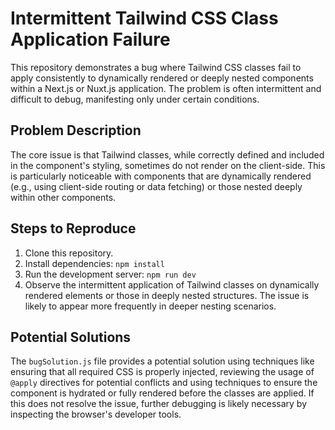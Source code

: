 # Intermittent Tailwind CSS Class Application Failure

This repository demonstrates a bug where Tailwind CSS classes fail to apply consistently to dynamically rendered or deeply nested components within a Next.js or Nuxt.js application. The problem is often intermittent and difficult to debug, manifesting only under certain conditions.

## Problem Description

The core issue is that Tailwind classes, while correctly defined and included in the component's styling, sometimes do not render on the client-side. This is particularly noticeable with components that are dynamically rendered (e.g., using client-side routing or data fetching) or those nested deeply within other components.

## Steps to Reproduce

1. Clone this repository.
2. Install dependencies: `npm install`
3. Run the development server: `npm run dev`
4. Observe the intermittent application of Tailwind classes on dynamically rendered elements or those in deeply nested structures.  The issue is likely to appear more frequently in deeper nesting scenarios.

## Potential Solutions

The `bugSolution.js` file provides a potential solution using techniques like ensuring that all required CSS is properly injected, reviewing the usage of `@apply` directives for potential conflicts and using techniques to ensure the component is hydrated or fully rendered before the classes are applied.  If this does not resolve the issue, further debugging is likely necessary by inspecting the browser's developer tools.